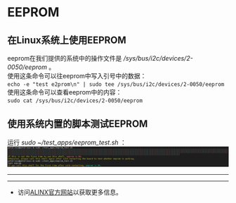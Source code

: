 # EEPROM
## 在Linux系统上使用EEPROM
eeprom在我们提供的系统中的操作文件是 */sys/bus/i2c/devices/2-0050/eeprom* 。\
使用这条命令可以往eeprom中写入引号中的数据：\
`echo -e "test e2prom\n" | sudo tee /sys/bus/i2c/devices/2-0050/eeprom`\
使用这条命令可以查看eeprom中的内容：\
`sudo cat /sys/bus/i2c/devices/2-0050/eeprom`


## 使用系统内置的脚本测试EEPROM
运行 *sudo ~/test_apps/eeprom_test.sh* ：\
![](../images/58.png) 

---
---
- 访问[ALINX官方网站](https://www.alinx.com)以获取更多信息。
